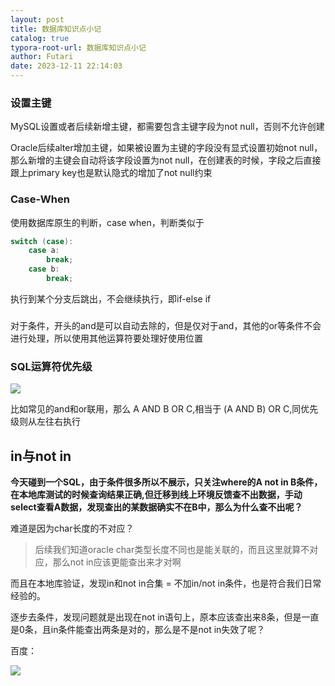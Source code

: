 ```yaml
---
layout: post
title: 数据库知识点小记
catalog: true
typora-root-url: 数据库知识点小记
author: Futari
date: 2023-12-11 22:14:03
---
```


<h3 id="I5Jbr">设置主键</h3>

MySQL设置或者后续新增主键，都需要包含主键字段为not null，否则不允许创建

Oracle后续alter增加主键，如果被设置为主键的字段没有显式设置初始not null，那么新增的主键会自动将该字段设置为not null，在创建表的时候，字段之后直接跟上primary key也是默认隐式的增加了not null约束

<h3 id="LAeAl">Case-When</h3>

使用数据库原生的判断，case when，判断类似于

```java
switch (case):
    case a:
        break;
    case b:
        break;
```

执行到某个分支后跳出，不会继续执行，即if-else if

<h3 id="UrmBR"><where></h3>

对于<where>条件，开头的and是可以自动去除的，但是仅对于and，其他的or等条件不会进行处理，所以使用其他运算符要处理好使用位置





<h3 id="Avf30">SQL运算符优先级</h3>

![](https://cdn.nlark.com/yuque/0/2024/png/35478834/1724808817553-9b5b7059-6313-4cbd-9d24-ee1b82591fbf.png)

比如常见的and和or联用，那么 A AND B OR C,相当于 (A AND B) OR C,同优先级则从左往右执行

<h2 id="SGOZv">in与not in</h2>

**今天碰到一个SQL，由于条件很多所以不展示，只关注where的A not in B条件，在本地库测试的时候查询结果正确,但迁移到线上环境反馈查不出数据，手动select查看A数据，发现查出的某数据确实不在B中，那么为什么查不出呢？**

难道是因为char长度的不对应？

> 后续我们知道oracle char类型长度不同也是能关联的，而且这里就算不对应，那么not in应该更能查出来才对啊

而且在本地库验证，发现in和not in合集 = 不加in/not in条件，也是符合我们日常经验的。

逐步去条件，发现问题就是出现在not in语句上，原本应该查出来8条，但是一直是0条，且in条件能查出两条是对的，那么是不是not in失效了呢？

百度：

![](https://cdn.nlark.com/yuque/0/2024/png/35478834/1728699653974-3efdbf25-b5c2-491c-9f7c-a8a0fd55b85d.png)


